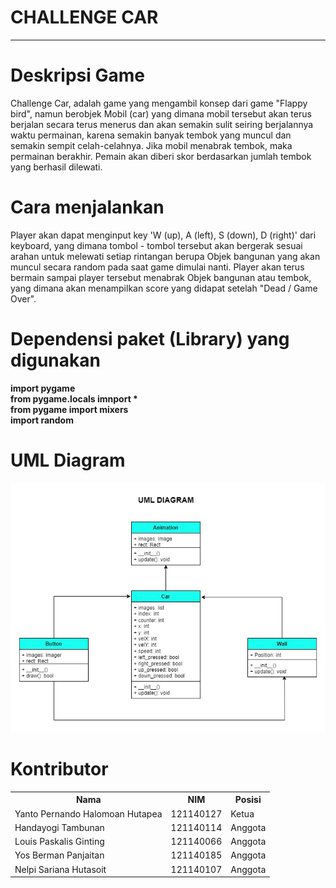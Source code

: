 # CHALLENGE CAR
---
# Deskripsi Game
Challenge Car, adalah game yang mengambil konsep dari game "Flappy bird", namun berobjek Mobil (car) yang dimana mobil tersebut akan terus berjalan secara terus menerus dan akan semakin sulit seiring berjalannya waktu permainan, karena semakin banyak tembok yang muncul dan semakin sempit celah-celahnya. Jika mobil menabrak tembok, maka permainan berakhir. Pemain akan diberi skor berdasarkan jumlah tembok yang berhasil dilewati.

# Cara menjalankan
Player akan dapat menginput key 'W (up), A (left), S (down), D (right)' dari keyboard, yang dimana tombol - tombol tersebut akan bergerak sesuai arahan untuk melewati setiap rintangan berupa Objek bangunan yang akan muncul secara random pada saat game dimulai nanti. Player akan terus bermain sampai player tersebut menabrak Objek bangunan atau tembok, yang dimana akan menampilkan score yang didapat setelah "Dead / Game Over".

# Dependensi paket (Library) yang digunakan
<b> import pygame </b><br/>
<b> from pygame.locals imnport * </b><br/>
<b> from pygame import mixers </b><br/>
<b> import random </b><br/>

# UML Diagram
<img src = "updateUMLDiagram.jpg" />

# Kontributor
<table>
  <tr>
    <th>Nama</th>
    <th>NIM </th>
    <th>Posisi</th>
  </tr>
  
  <tr>
    <td>Yanto Pernando Halomoan Hutapea</td>
    <td>121140127</td>
    <td>Ketua</td>
  </tr>
   <tr>
    <td>Handayogi Tambunan</td>
    <td>121140114</td>
    <td>Anggota</td>
  </tr>
  <tr>
    <td>Louis Paskalis Ginting</td>
    <td>121140066</td>
    <td>Anggota</td>
  </tr>
  <tr>
    <td>Yos Berman Panjaitan</td>
    <td>121140185</td>
    <td>Anggota</td>
  </tr>
  <tr>
    <td>Nelpi Sariana Hutasoit</td>
    <td>121140107</td>
    <td>Anggota</td>
  </tr>
</table>
